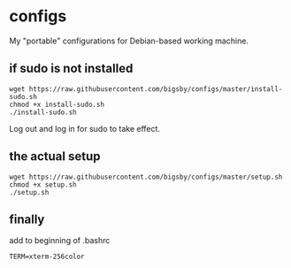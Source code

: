 # configs
My "portable" configurations for Debian-based working machine.

## if sudo is not installed
```
wget https://raw.githubusercontent.com/bigsby/configs/master/install-sudo.sh
chmod +x install-sudo.sh
./install-sudo.sh
```

Log out and log in for sudo to take effect.

## the actual setup
```
wget https://raw.githubusercontent.com/bigsby/configs/master/setup.sh
chmod +x setup.sh
./setup.sh
```

## finally
add to beginning of .bashrc
```
TERM=xterm-256color
```
